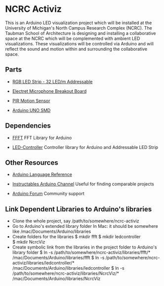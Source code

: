 NCRC Activiz
=================

This is an Arduino LED visualization project which will be installed at
the University of Michigan's North Campus Research Complex (NCRC). The Taubman
School of Architecture is designing and installing a collaborative space
at the NCRC which will be complemented with ambient LED visualizations.
These visualizations will be controlled via Arduino and will reflect the
sound and motion within and surrounding the collaborative space.

Parts
-----------

+ [RGB LED Strip - 32 LED/m Addressable](http://www.sparkfun.com/products/10312) 

+ [Electret Microphone Breakout Board](http://www.pololu.com/catalog/product/1620)

+ [PIR Motion Sensor](http://www.sparkfun.com/products/8630)

+ [Arduino UNO SMD](http://arduino.cc/en/Main/ArduinoBoardUnoSMD) 

Dependencies
-----------

+ [FFFT](http://code.google.com/p/neuroelec/downloads/list)
FFT Library for Arduino

+ [LED-Controller](https://github.com/markfickett/LED-Controller)
Controller library for Arduino and Addressable LED Strip

Other Resources
-----------

+ [Arduino Language Reference](http://arduino.cc/it/Reference/HomePage)

+ [Instructables Arduino
  Channel](http://www.instructables.com/tag/type-id/category-technology/channel-arduino/)
  Useful for finding comparable projects

+ [Arduino Forum](http://www.arduino.cc/cgi-bin/yabb2/YaBB.pl)
Community support

Link Dependent Libraries to Arduino's libraries 
-----------------------------------------------
+ Clone the whole project, say /path/to/somewhere/ncrc-activiz
+ Go to Arduino's extended library folder
	In Mac: it should be somewhere like
	/mac/Documents/Arduino/libraries
+ Create folders for the libraries
	$ mkdir ffft
	$ mkdir ledcontroller	
	$ mkdir NcrcViz
+ Create symbolic link from the libraries in the project folder to Arduino's library folder
	$ ln -s /path/to/somewhere/ncrc-activiz/libraries/ffft/* /mac/Documents/Arduino/libraries/ffft
	$ ln -s /path/to/somewhere/ncrc-activiz/libraries/ledcontroller/* /mac/Documents/Arduino/libraries/ledcontroller
	$ ln -s /path/to/somewhere/ncrc-activiz/libraries/NcrcViz/* /mac/Documents/Arduino/libraries/NcrcViz
